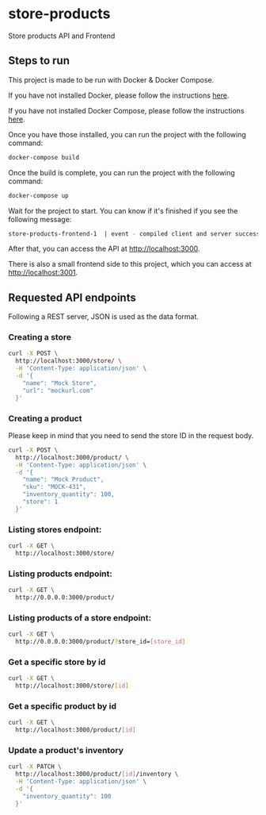 # store-products

Store products API and Frontend

## Steps to run

This project is made to be run with Docker & Docker Compose.

If you have not installed Docker, please follow the instructions [here](https://docs.docker.com/engine/install/).

If you have not installed Docker Compose, please follow the instructions [here](https://docs.docker.com/compose/install/).

Once you have those installed, you can run the project with the following command:

```bash
docker-compose build
```

Once the build is complete, you can run the project with the following command:

```bash
docker-compose up
```

Wait for the project to start. You can know if it's finished if you see the following message:

```bash
store-products-frontend-1  | event - compiled client and server successfully in 758 ms (311 modules)
```

After that, you can access the API at [http://localhost:3000](http://localhost:3000).

There is also a small frontend side to this project, which you can access at [http://localhost:3001](http://localhost:3001).

## Requested API endpoints

Following a REST server, JSON is used as the data format.

### Creating a store

```bash
curl -X POST \
  http://localhost:3000/store/ \
  -H 'Content-Type: application/json' \
  -d '{
    "name": "Mock Store",
    "url": "mockurl.com"
  }'
```

### Creating a product

Please keep in mind that you need to send the store ID in the request body.

```bash
curl -X POST \
  http://localhost:3000/product/ \
  -H 'Content-Type: application/json' \
  -d '{
    "name": "Mock Product",
    "sku": "MOCK-431",
    "inventory_quantity": 100,
    "store": 1
  }'
```

### Listing stores endpoint:

```bash
curl -X GET \
  http://localhost:3000/store/
```

### Listing products endpoint:

```bash
curl -X GET \
  http://0.0.0.0:3000/product/
```

### Listing products of a store endpoint:

```bash
curl -X GET \
  http://0.0.0.0:3000/product/?store_id=[store_id]
```

### Get a specific store by id

```bash
curl -X GET \
  http://localhost:3000/store/[id]
```

### Get a specific product by id

```bash
curl -X GET \
  http://localhost:3000/product/[id]
```

### Update a product's inventory

```bash
curl -X PATCH \
  http://localhost:3000/product/[id]/inventory \
  -H 'Content-Type: application/json' \
  -d '{
    "inventory_quantity": 100
  }'
```
